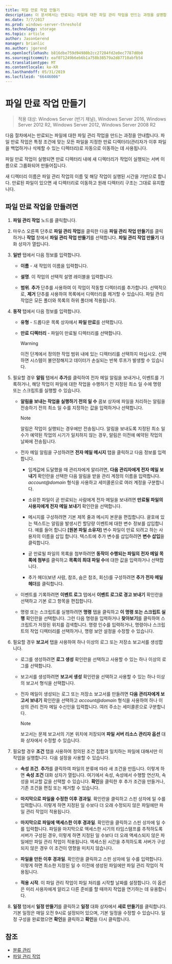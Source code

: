 ```yaml
---
title: 파일 만료 작업 만들기
description: 이 문서에서는 만료되는 파일에 대한 파일 관리 작업을 만드는 과정을 설명합니다.
ms.date: 7/7/2017
ms.prod: windows-server-threshold
ms.technology: storage
ms.topic: article
author: JasonGerend
manager: brianlic
ms.author: jgerend
ms.openlocfilehash: b816dbe759d94980b2cc27284fd2e0ec7787d0b0
ms.sourcegitcommit: eaf071249b6eb6b1a758b38579a2d87710abfb54
ms.translationtype: MT
ms.contentlocale: ko-KR
ms.lasthandoff: 05/31/2019
ms.locfileid: "66446006"
---
```

# <a name="create-a-file-expiration-task"></a>파일 만료 작업 만들기

> 적용 대상: Windows Server (반기 채널), Windows Server 2016, Windows Server 2012 R2, Windows Server 2012, Windows Server 2008 R2

다음 절차에서는 만료되는 파일에 대한 파일 관리 작업을 만드는 과정을 안내합니다. 파일 만료 작업은 특정 조건에 맞는 모든 파일을 지정한 만료 디렉터리(관리자가 이후 파일을 백업하거나 삭제할 수 있는 디렉터리)로 자동으로 이동하는 데 사용됩니다.

파일 만료 작업이 실행되면 만료 디렉터리 내에 새 디렉터리가 작업이 실행되는 서버 이름으로 그룹화되어 만들어집니다.

새 디렉터리 이름은 파일 관리 작업의 이름 및 해당 작업이 실행된 시간을 기반으로 합니다. 만료된 파일이 있으면 새 디렉터리로 이동하고 원래 디렉터리 구조는 그대로 유지합니다.

## <a name="to-create-a-file-expiration-task"></a>파일 만료 작업을 만들려면

1. **파일 관리 작업** 노드를 클릭합니다.

2. 마우스 오른쪽 단추로 **파일 관리 작업**을 클릭한 다음 **파일 관리 작업 만들기**를 클릭하거나 **작업** 창에서 **파일 관리 작업 만들기**를 선택합니다. **파일 관리 작업 만들기** 대화 상자가 열립니다.

3. **일반** 탭에서 다음 정보를 입력합니다.

   -   **이름** - 새 작업의 이름을 입력합니다.  

   -   **설명**. 이 작업의 선택적 설명 레이블을 입력합니다.  
    
   -   **범위**. **추가** 단추를 사용하여 이 작업이 작동할 디렉터리를 추가합니다. 선택적으로, **제거** 단추를 사용하여 목록에서 디렉터리를 제거할 수 있습니다. 파일 관리 작업은 모든 폴더와 목록의 하위 폴더에 적용됩니다.

4. **동작** 탭에서 다음 정보를 입력합니다.

   - **유형** - 드롭다운 목록 상자에서 **파일 만료**를 선택합니다.

   - **만료 디렉터리** - 파일이 만료될 디렉터리를 선택합니다.

     > [!Warning]
     > 이전 단계에서 정의한 작업 범위 내에 있는 디렉터리를 선택하지 마십시오. 선택하면 시스템이 불안정해지고 데이터가 손실되는 반복 루프가 발생할 수 있습니다.

5. 필요할 경우 **알림** 탭에서 **추가**를 클릭하여 전자 메일 알림을 보내거나, 이벤트를 기록하거나, 해당 작업이 파일에 대한 작업을 수행하기 전 지정된 최소 일 수에 명령 또는 스크립트를 실행할 수 있습니다.

   - **알림을 보내는 작업을 실행하기 전의 일 수** 콤보 상자에 파일을 처리하는 알림을 전송하기 전의 최소 일 수를 지정하는 값을 입력하거나 선택합니다.

     > [!Note]
     > 알림은 작업이 실행되는 경우에만 전송됩니다. 알림을 보내도록 지정된 최소 일 수가 예약된 작업의 시기가 일치하지 않는 경우, 알림은 이전에 예약된 작업의 날짜에 전송됩니다.

   - 전자 메일 알림을 구성하려면 **전자 메일 메시지** 탭을 클릭하고 다음 정보를 입력합니다.

     - 임계값에 도달했을 때 관리자에게 알리려면, **다음 관리자에게 전자 메일 보내기** 확인란을 선택한 다음 알림을 받을 관리 계정의 이름을 입력합니다. <em>account@domain</em>  형식을 사용하고 세미콜론으로 여러 계정을 구분합니다.  

     - 소유한 파일이 곧 만료되는 사람에게 전자 메일을 보내려면 **만료될 파일의 사용자에게 전자 메일 보내기** 확인란을 선택합니다.

     - 메시지를 구성하려면 기본 제목 줄과 메시지 본문을 편집합니다. 괄호에 있는 텍스트는 알림을 발생시킨 할당량 이벤트에 대한 변수 정보를 삽입합니다. 예를 들어 합니다 **\[원본 파일 소유자\]** 변수 파일이 만료 되려고 하는 사용자의 이름을 삽입 합니다. 텍스트에 추가 변수를 삽입하려면 **변수 삽입**을 클릭합니다.

     - 곧 만료될 파일의 목록을 첨부하려면 **동작이 수행되는 파일의 전자 메일 목록에 첨부**를 클릭하고 **목록의 최대 파일 수**에 대한 값을 입력하거나 선택합니다.

     - 추가 헤더(보낸 사람, 참조, 숨은 참조, 회신)를 구성하려면 **추가 전자 메일 헤더**를 클릭합니다.  

   - 이벤트를 기록하려면 **이벤트 로그** 탭에서 **이벤트 로그로 경고 보내기** 확인란을 선택하고 기본 로그 항목을 편집합니다.  

   - 명령 또는 스크립트를 실행하려면 **명령** 탭을 클릭하고 **이 명령 또는 스크립트 실행** 확인란을 선택합니다. 그런 다음 명령을 입력하거나 **찾아보기**를 클릭하여 스크립트가 저장된 위치를 검색합니다. 명령 인수를 입력하거나, 명령이나 스크립트의 작업 디렉터리를 선택하거나, 명령 보안 설정을 수정할 수 있습니다.

6. 필요할 경우 **보고서** 탭을 사용하여 하나 이상의 로그 또는 저장소 보고서를 생성합니다.

   - 로그를 생성하려면 **로그 생성** 확인란을 선택하고 사용할 수 있는 하나 이상의 로그를 선택합니다.  

   - 보고서를 생성하려면 **보고서 생성** 확인란을 선택하고 사용할 수 있는 하나 이상의 보고서 형식을 선택합니다.  

   - 전자 메일이 생성되는 로그 또는 저장소 보고서를 만들려면 **다음 관리자에게 보고서 보내기** 확인란을 선택하고 <em>account@domain</em> 형식을 사용하여 하나 이상의 관리 전자 메일 수신인을 입력합니다. 여러 주소는 세미콜론으로 구분합니다.

     > [!Note]
     > 보고서는 문제 보고서의 기본 위치에 저장되며 **파일 서버 리소스 관리자 옵션** 대화 상자에서 수정할 수 있습니다.
        
7. 필요할 경우 **조건** 탭을 사용하여 정의된 조건 집합과 일치하는 파일에 대해서만 이 작업을 실행합니다. 다음 설정을 사용할 수 있습니다.

    -   **속성 조건**. **추가**를 클릭하여 파일의 분류에 따라 새 조건을 만듭니다. 이렇게 하면 **속성 조건** 대화 상자가 열립니다. 여기에서 속성, 속성에서 수행할 연산자, 속성을 비교할 값을 선택할 수 있습니다. **확인**을 클릭한 후 추가 조건을 만들거나, 기존 조건을 편집 또는 제거할 수 있습니다.

    -   **마지막으로 파일을 수정한 이후 경과일**. 확인란을 클릭하고 스핀 상자에 일 수를 입력합니다. 이렇게 하면 지정된 일 수보다 더 오래 수정되지 않은 파일에만 파일 관리 작업이 적용됩니다.

    -   **마지막으로 파일에 액세스한 이후 경과일**. 확인란을 클릭하고 스핀 상자에 일 수를 입력합니다. 파일을 마지막으로 액세스한 시기의 타임스탬프를 추적하도록 서버가 구성된 경우, 이렇게 하면 지정된 일 수보다 더 오래 액세스되지 않은 파일에만 파일 관리 작업이 적용됩니다. 액세스된 시간을 추적하도록 서버가 구성되지 않은 경우 이 조건이 영향을 미치지 않습니다.

    -   **파일을 만든 이후 경과일**. 확인란을 클릭하고 스핀 상자에 일 수를 입력합니다. 이렇게 하면 최소한 지정된 일 수 이전에 생성된 파일에만 파일 관리 작업이 적용됩니다.  

    -   **적용 시작**. 이 파일 관리 작업이 파일 처리를 시작할 날짜를 설정합니다. 이 옵션은 미리 사용자에게 알리고 다른 준비를 할 때까지 작업을 연기하는 데 유용합니다.

8. **일정** 탭에서 **일정 만들기**를 클릭하고 **일정** 대화 상자에서 **새로 만들기**를 클릭합니다. 기본 일정은 매일 오전 9시로 설정되어 있으며, 기본 일정을 수정할 수 있습니다. 일정 구성을 완료했으면 **확인**을 클릭하고 **확인**을 다시 클릭합니다.

## <a name="see-also"></a>참조

-   [분류 관리](classification-management.md)
-   [파일 관리 작업](file-management-tasks.md)